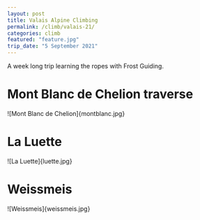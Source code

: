 ```yaml
---
layout: post
title: Valais Alpine Climbing
permalink: /climb/valais-21/
categories: climb
featured: "feature.jpg"
trip_date: "5 September 2021"
--- 
```


A week long trip learning the ropes with Frost Guiding.

# Mont Blanc de Chelion traverse
![Mont Blanc de Chelion]{montblanc.jpg}

# La Luette
![La Luette]{luette.jpg}

# Weissmeis
![Weissmeis]{weissmeis.jpg}
